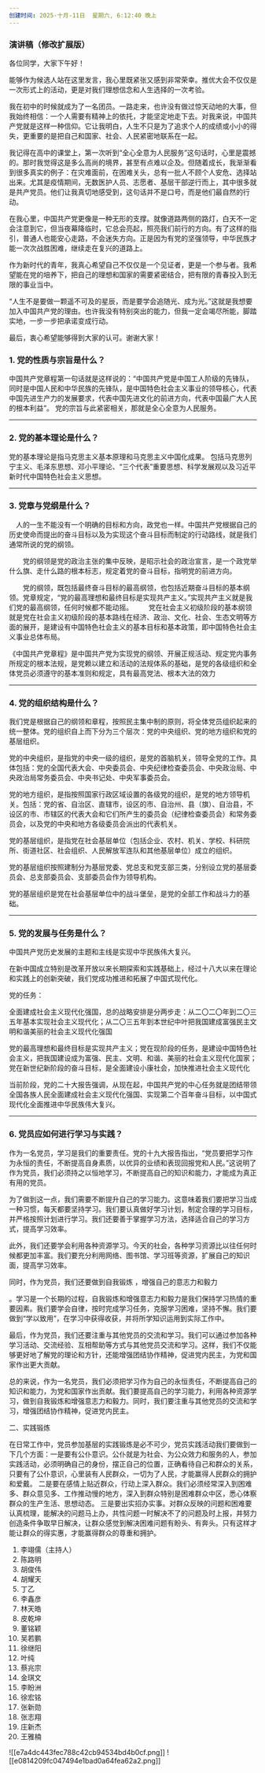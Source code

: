 ```yaml
---
创建时间: 2025-十月-11日  星期六, 6:12:40 晚上
---
```


### 演讲稿（修改扩展版）

各位同学，大家下午好！

能够作为候选人站在这里发言，我心里既紧张又感到非常荣幸。推优大会不仅仅是一次形式上的活动，更是对我们理想信念和人生选择的一次考验。

我在初中的时候就成为了一名团员。一路走来，也许没有做过惊天动地的大事，但我始终相信：一个人需要有精神上的依托，才能坚定地走下去。对我来说，中国共产党就是这样一种信仰。它让我明白，人生不只是为了追求个人的成绩或小小的得失，更重要的是把自己和国家、社会、人民紧密地联系在一起。

我记得在高中的课堂上，第一次听到“全心全意为人民服务”这句话时，心里是震撼的。那时我觉得这是多么高尚的境界，甚至有点难以企及。但随着成长，我渐渐看到很多真实的例子：在灾难面前，在困难关头，总有一批人不顾个人安危、选择站出来。尤其是疫情期间，无数医护人员、志愿者、基层干部逆行而上，其中很多就是共产党员。他们让我真切地感受到，这句话并不是口号，而是他们最自然的行动。

在我心里，中国共产党更像是一种无形的支撑。就像道路两侧的路灯，白天不一定会注意到它，但当夜幕降临时，它总会亮起，照亮我们前行的方向。有了这样的指引，普通人也能安心走路，不会迷失方向。正是因为有党的坚强领导，中华民族才能一次次战胜困难，继续走在复兴的道路上。

作为新时代的青年，我真心希望自己不仅仅是一个见证者，更是一个参与者。我希望能在党的培养下，把自己的理想和国家的需要紧密结合，把有限的青春投入到无限的事业当中。

“人生不是要做一颗遥不可及的星辰，而是要学会追随光、成为光。”这就是我想要加入中国共产党的理由。也许我没有特别突出的能力，但我一定会竭尽所能，脚踏实地，一步一步把承诺变成行动。

最后，衷心希望能够得到大家的认可。谢谢大家！








### 1. 党的性质与宗旨是什么？

中国共产党章程第一句话就是这样说的：“中国共产党是中国工人阶级的先锋队，同时是中国人民和中华民族的先锋队，是中国特色社会主义事业的领导核心，代表中国先进生产力的发展要求，代表中国先进文化的前进方向，代表中国最广大人民的根本利益”。
党的宗旨与此紧密相关，那就是全心全意为人民服务。



---

### 2. 党的基本理论是什么？

党的基本理论是指马克思主义基本原理和马克思主义中国化成果。
包括马克思列宁主义、毛泽东思想、邓小平理论、“三个代表”重要思想、科学发展观以及习近平新时代中国特色社会主义思想。

---

### 3. 党章与党纲是什么？

　人的一生不能没有一个明确的目标和方向，政党也一样。中国共产党根据自己的历史使命而提出的奋斗目标以及为实现这个奋斗目标而制定的行动路线，就是我们通常所说的党的纲领。

　　党的纲领是党的政治主张的集中反映，是昭示社会的政治宣言，是一个政党举什么旗、走什么路的根本标志，规定着党的奋斗目标，指明党的前进方向。

　　党的纲领，既包括最终奋斗目标的最高纲领，也包括近期奋斗目标的基本纲领。党章规定，“党的最高理想和最终目标是实现共产主义。”实现共产主义就是我们党的最高纲领，任何时候都不能动摇。
　　党在社会主义初级阶段的基本纲领就是党在社会主义初级阶段的基本路线在经济、政治、文化、社会、生态文明等方面的展开，是建设有中国特色社会主义的基本目标和基本政策，即中国特色社会主义事业总体布局。


《中国共产党章程》是中国共产党为实现党的纲领、开展正规活动、规定党内事务所规定的根本法规，是党赖以建立和活动的法规体系的基础，是党的各级组织和全体党员必须遵守的基本准则和规定，具有最高党法、根本大法的效力


---

### 4. 党的组织结构是什么？

我们党是根据自己的纲领和章程，按照民主集中制的原则，将全体党员组织起来的统一整体。党的组织自上而下分为三个层次：党的中央组织、党的地方组织和党的基层组织。

党的中央组织，是指党的中央一级的组织，是党的首脑机关，领导全党的工作。具体包括：党的全国代表大会、中央委员会、中央纪律检查委员会、中央政治局、中央政治局常务委员会、中央书记处、中央军事委员会。

党的地方组织，是指按照国家行政区域设置的各级党的组织，是党的地方领导机关。包括：党的省、自治区、直辖市，设区的市、自治州、县（旗）、自治县，不设区的市、市辖区的代表大会和它们所产生的委员会（纪律检查委员会）和常务委员会，以及党的中央和地方各级委员会派出的代表机关。

党的基层组织，是指党在社会基层单位（包括企业、农村、机关、学校、科研院所、街道社区、社会组织、人民解放军连队和其他基层单位）成立的组织。

党的基层组织按照建制分为基层党委、党总支和党支部三类，分别设立党的基层委员会、总支部委员会、支部委员会作为领导机构。

党的基层组织是党在社会基层单位中的战斗堡垒，是党的全部工作和战斗力的基础。

---

### 5. 党的发展与任务是什么？
中国共产党历史发展的主题和主线是实现中华民族伟大复兴。

在新中国成立特别是改革开放以来长期探索和实践基础上，经过十八大以来在理论和实践上的创新突破，我们党成功推进和拓展了中国式现代化。







党的任务：

全面建成社会主义现代化强国，总的战略安排是分两步走：从二〇二〇年到二〇三五年基本实现社会主义现代化；从二〇三五年到本世纪中叶把我国建成富强民主文明和谐美丽的社会主义现代化强国

党的最高理想和最终目标是实现共产主义；党在现阶段的任务，是建设中国特色社会主义，把我国建设成为富强、民主、文明、和谐、美丽的社会主义现代化国家；党在新世纪新阶段的奋斗目标，是全面建设小康社会，加快推进社会主义现代化

当前阶段，党的二十大报告强调，从现在起，中国共产党的中心任务就是团结带领全国各族人民全面建成社会主义现代化强国、实现第二个百年奋斗目标，以中国式现代化全面推进中华民族伟大复兴。

---

### 6. 党员应如何进行学习与实践？

作为一名党员，学习是我们的重要责任。党的十九大报告指出，“党员要把学习作为永恒的责任，不断提高自身素质，以优异的业绩和表现回报党和人民。”这说明了作为党员，我们必须持之以恒地学习，不断提高自己的知识和能力，才能成为真正有用的党员。

为了做到这一点，我们需要不断提升自己的学习能力。这意味着我们要把学习当成一种习惯，每天都要坚持学习。我们要认真做好学习计划，制定合理的学习目标，并严格按照计划进行学习。我们还要善于掌握学习方法，选择适合自己的学习方式，提高学习效率。

此外，我们还要学会利用各种资源学习。今天的社会，各种学习资源比以往任何时候都更加丰富。我们要充分利用网络、图书馆、学习班等资源，扩展自己的知识面，提高学习效率。

同时，作为党员，我们还要做到自我锻炼
，增强自己的意志力和毅力

。学习是一个长期的过程，自我锻炼和增强意志力和毅力是我们保持学习热情的重要因素。我们要学会自律，按时完成学习任务，克服学习困难，坚持不懈。我们要做到“学以致用”，在学习中获得收获，并将所学知识运用到实际工作中。

最后，作为党员，我们还要注重与其他党员的交流和学习。我们可以通过参加各种学习活动、交流经验、互相帮助等方式与其他党员交流和学习。这样，我们不仅能够更好地了解党的理论和方针，还能增强团结协作精神，促进党内民主，为党和国家作出更大贡献。

总的来说，作为一名党员，我们必须把学习作为自己的永恒责任，不断提高自己的知识和能力，为党和国家作出贡献。我们要提高自己的学习能力，利用各种资源学习，做到自我锻炼和增强意志力和毅力。同时，我们要注重与其他党员的交流和学习，增强团结协作精神，促进党内民主。

二、实践锻炼

在日常工作中，党员参加基层的实践锻炼是必不可少，党员实践活动我们要做到一下几个方面：一是要有公仆意识。公仆就是为社会、为公众效力和服务的人，参加实践活动，必须明确自己的身份，摆正自己的位置，正确看待自己和群众的关系，只要有了公仆意识，心里装有人民群众，一切为了人民，才能赢得人民群众的拥护和爱戴。
二是要在感情上贴近群众，行动上深入群众。我们必须经常深入到困难多、群众意见多、工作推动慢的地方，深入到群众特别是困难群众中区，悉心体察群众的生产生活、思想动态。
三是要出实招办实事。对群众反映的问题和困难要认真梳理，能解决的问题马上办，共性问题一时解决不了的问题及时上报，并努力创造条件争取早日解决，让群众感觉到解决困难问题有盼头、有奔头。只有这样才能让群众的得实惠，才能赢得群众的尊重和拥护。




1. 李翊儒（主持人）
2. 陈路明
3. 胡俊伟
4. 胡耀天
5. 丁乙
6. 李鑫彦
7. 林天皓
8. 皮乾坤
9. 董铭颖
10. 吴若鹏
11. 徐继阳
12. 叶纯
13. 蔡兆宗
14. 金琪文
15. 李盼洲
16. 徐宏铭
17. 张新勋
18. 张志翔
19. 庄新杰
20. 王雅楠


![[e7a4dc443fec788c42cb94534bd4b0cf.png]]
![[e0814209fc047494e1bad0a64fea62a2.png]]